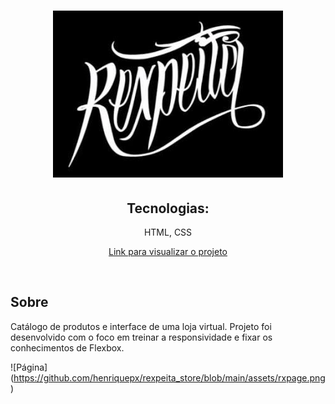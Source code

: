 <h1 align="center">
  <img src="img/rexpeita.png">
</h1>

<h2 align="center">Tecnologias:</h2>
<p align="center">HTML, CSS<br>

<p align="center"><a href="https://shiny-taiyaki-ad3771.netlify.app/">Link para visualizar o projeto</a></p>

<br>

## Sobre

<p>Catálogo de produtos e interface de uma loja virtual. Projeto foi desenvolvido com o foco em treinar a responsividade e fixar os conhecimentos de Flexbox.

![Página] (https://github.com/henriquepx/rexpeita_store/blob/main/assets/rxpage.png)
